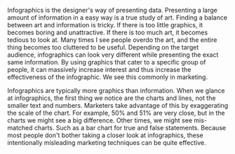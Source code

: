 Infographics is the designer's way of presenting data. Presenting a large amount of information in a easy way is a true study of art. Finding a balance between art and information is tricky. If there is too little graphics, it becomes boring and unattractive. If there is too much art, it becomes tedious to look at. Many times I see people overdo the art, and the entire thing becomes too cluttered to be useful. Depending on the target audience, infographics can look very different while presenting the exact same information. By using graphics that cater to a specific group of people, it can massively increase interest and thus increase the effectiveness of the infographic. We see this commonly in marketing.

Infographics are typically more graphics than information. When we glance at infographics, the first thing we notice are the charts and lines, not the smaller text and numbers. Marketers take advantage of this by exaggerating the scale of the chart. For example, 50% and 51% are very close, but in the charts we might see a big difference. Other times, we might see mis-matched charts. Such as a bar chart for true and false statements. Because most people don't bother taking a closer look at infographics, these intentionally misleading marketing techniques can be quite effective.
